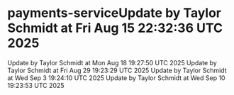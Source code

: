 # payments-serviceUpdate by Taylor Schmidt at Fri Aug 15 22:32:36 UTC 2025
Update by Taylor Schmidt at Mon Aug 18 19:27:50 UTC 2025
Update by Taylor Schmidt at Fri Aug 29 19:23:29 UTC 2025
Update by Taylor Schmidt at Wed Sep  3 19:24:10 UTC 2025
Update by Taylor Schmidt at Wed Sep 10 19:23:53 UTC 2025
